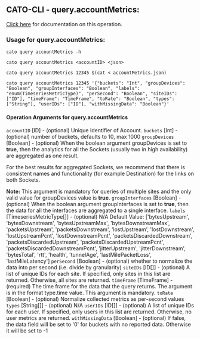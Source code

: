 
## CATO-CLI - query.accountMetrics:
[Click here](https://api.catonetworks.com/documentation/#query-accountMetrics) for documentation on this operation.

### Usage for query.accountMetrics:

`cato query accountMetrics -h`

`cato query accountMetrics <accountID> <json>`

`cato query accountMetrics 12345 $(cat < accountMetrics.json)`

`cato query accountMetrics 12345 '{"buckets": "Int", "groupDevices": "Boolean", "groupInterfaces": "Boolean", "labels": "enum(TimeseriesMetricType)", "perSecond": "Boolean", "siteIDs": ["ID"], "timeFrame": "TimeFrame", "toRate": "Boolean", "types": ["String"], "userIDs": ["ID"], "withMissingData": "Boolean"}'`

#### Operation Arguments for query.accountMetrics ####
`accountID` [ID] - (optional) Unique Identifier of Account. 
`buckets` [Int] - (optional) number of buckets, defaults to 10, max 1000 
`groupDevices` [Boolean] - (optional) When the boolean argument groupDevices is set to __true__, then the analytics for all the
Sockets (usually two in high availability) are aggregated as one result.

For the best results for aggregated Sockets, we recommend that there is consistent
names and functionality (for example Destination) for the links on both Sockets.

__Note:__ This argument is mandatory for queries of multiple sites and the only valid value
for groupDevices value is __true__. 
`groupInterfaces` [Boolean] - (optional) When the boolean argument groupInterfaces is set to __true__, then the data for all the
interfaces are aggregated to a single interface. 
`labels` [TimeseriesMetricType[]] - (optional) N/A Default Value: ['bytesUpstream', 'bytesDownstream', 'bytesUpstreamMax', 'bytesDownstreamMax', 'packetsUpstream', 'packetsDownstream', 'lostUpstream', 'lostDownstream', 'lostUpstreamPcnt', 'lostDownstreamPcnt', 'packetsDiscardedDownstream', 'packetsDiscardedUpstream', 'packetsDiscardedUpstreamPcnt', 'packetsDiscardedDownstreamPcnt', 'jitterUpstream', 'jitterDownstream', 'bytesTotal', 'rtt', 'health', 'tunnelAge', 'lastMilePacketLoss', 'lastMileLatency']
`perSecond` [Boolean] - (optional) whether to normalize the data into per second (i.e. divide by granularity) 
`siteIDs` [ID[]] - (optional) A list of unique IDs for each site. If specified, only sites in this list are returned. Otherwise, all sites are returned. 
`timeFrame` [TimeFrame] - (required) The time frame for the data that the query returns. The argument is in the format type.time value. This argument is mandatory. 
`toRate` [Boolean] - (optional) Normalize collected metrics as per-second values 
`types` [String[]] - (optional) N/A 
`userIDs` [ID[]] - (optional) A list of unique IDs for each user. If specified, only users in this list are returned. Otherwise, no user metrics are returned. 
`withMissingData` [Boolean] - (optional) If false, the data field will be set to '0' for buckets with no reported data. Otherwise it will be set to -1 
